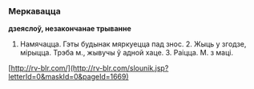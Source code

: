 ### Меркавацца
**дзеяслоў, незакончанае трыванне**

1. Намячацца. Гэты будынак мяркуецца пад знос. 2. Жыць у згодзе, мірыцца. Трэба м., жывучы ў адной хаце. 3. Раіцца. М. з маці.

<a rel="author">[http://rv-blr.com/](http://rv-blr.com/slounik.jsp?letterId=0&maskId=0&pageId=1669)</a>
